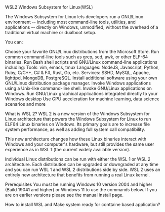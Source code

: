 WSL2
Windows Subsystem for Linux(WSL)

The Windows Subsystem for Linux lets developers run a GNU/Linux environment -- including most command-line tools, utilities, and applications -- directly on Windows, unmodified, without the overhead of a traditional virtual machine or dualboot setup.

You can:

Choose your favorite GNU/Linux distributions from the Microsoft Store.
Run common command-line tools such as grep, sed, awk, or other ELF-64 binaries.
Run Bash shell scripts and GNU/Linux command-line applications including:
Tools: vim, emacs, tmux
Languages: NodeJS, Javascript, Python, Ruby, C/C++, C# & F#, Rust, Go, etc.
Services: SSHD, MySQL, Apache, lighttpd, MongoDB, PostgreSQL.
Install additional software using your own GNU/Linux distribution package manager.
Invoke Windows applications using a Unix-like command-line shell.
Invoke GNU/Linux applications on Windows.
Run GNU/Linux graphical applications integrated directly to your Windows desktop
Use GPU acceleration for machine learning, data science scenarios and more

What is WSL 2?
WSL 2 is a new version of the Windows Subsystem for Linux architecture that powers the Windows Subsystem for Linux to run ELF64 Linux binaries on Windows. Its primary goals are to increase file system performance, as well as adding full system call compatibility.

This new architecture changes how these Linux binaries interact with Windows and your computer's hardware, but still provides the same user experience as in WSL 1 (the current widely available version).

Individual Linux distributions can be run with either the WSL 1 or WSL 2 architecture. Each distribution can be upgraded or downgraded at any time and you can run WSL 1 and WSL 2 distributions side by side. WSL 2 uses an entirely new architecture that benefits from running a real Linux kernel.


Prerequisites
You must be running Windows 10 version 2004 and higher (Build 19041 and higher) or Windows 11 to use the commands below. If you are on earlier versions please see the manual install page.




How to install WSL and Make system ready for conttaine based application?


